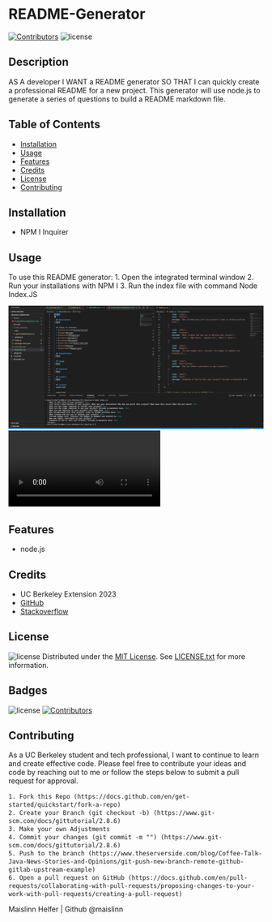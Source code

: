# README-Generator
[![Contributors](https://img.shields.io/badge/Collaborator-MAISLINN-blue)](https://github.com/Maislinn)
![license](https://img.shields.io/badge/license-MIT-yellow) 
## Description
AS A developer I WANT a README generator SO THAT I can quickly create a professional README for a new project. This generator will use node.js to generate a series of questions to build a README markdown file.
## Table of Contents
  * [Installation](#installation)
  * [Usage](#usage)
  * [Features](#features)
  * [Credits](#credits)
  * [License](#license)
  * [Contributing](#contributing)


## Installation
 - NPM I Inquirer
## Usage
To use this README generator: 
    1. Open the integrated terminal window
    2. Run your installations with NPM I
    3. Run the index file with command Node Index.JS

![Alt text](/Assets/ScreenshotProject.png)
![Alt text](/Assets/ScreenRecordingDemo.mov)
## Features
- node.js
## Credits
- UC Berkeley Extension 2023
- [GitHub](https://docs.github.com/en)
- [Stackoverflow](https://stackoverflow.com/)

## License

![license](https://img.shields.io/badge/license-MIT-yellow) 
Distributed under the [MIT License](https://opensource.org/license/mit/). See [LICENSE.txt](/LICENSE) for more information.
## Badges

![license](https://img.shields.io/badge/license-MIT-yellow) 
[![Contributors](https://img.shields.io/badge/Collaborator-MAISLINN-blue)](https://github.com/Maislinn)

## Contributing
As a UC Berkeley student and tech professional, I want to continue to learn and create effective code. Please feel free to contribute your ideas and code by reaching out to me or follow the steps below to submit a pull request for approval. 

    1. Fork this Repo (https://docs.github.com/en/get-started/quickstart/fork-a-repo)
    2. Create your Branch (git checkout -b) (https://www.git-scm.com/docs/gittutorial/2.8.6)
    3. Make your own Adjustments 
    4. Commit your changes (git commit -m "") (https://www.git-scm.com/docs/gittutorial/2.8.6)  
    5. Push to the branch (https://www.theserverside.com/blog/Coffee-Talk-Java-News-Stories-and-Opinions/git-push-new-branch-remote-github-gitlab-upstream-example) 
    6. Open a pull request on GitHub (https://docs.github.com/en/pull-requests/collaborating-with-pull-requests/proposing-changes-to-your-work-with-pull-requests/creating-a-pull-request)


Maislinn Helfer | Github @maislinn 
